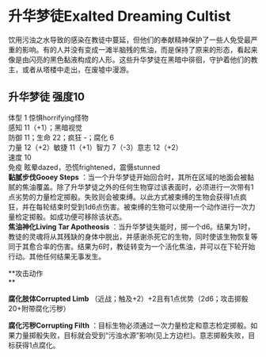 # 升华梦徒Exalted Dreaming Cultist 

饮用污浊之水导致的感染在教徒中蔓延，但他们的奉献精神保护了一些人免受最严重的影响。有的人并没有变成一滩半脑残的焦油，而是保持了原来的形态，看起来像是由闪亮的黑色黏液构成的人形。这些升华梦徒在黑暗中徘徊，守护着他们的教主，或者从塔楼中走出，在废墟中漫游。  

## 升华梦徒 强度10 

体型 1 惊惧horrifying怪物  
感知 11（+1）；黑暗视觉  
防御 11；生命 22；疯狂 -；腐化 6  
力量 12（+2）敏捷 11（+1）智力 7（-3）意志 12（+2）  
速度 10  
免疫 眩晕dazed，恐慌frightened，震慑stunned  
**黏腻步伐Gooey Steps**
：当一个升华梦徒开始回合时，其所在区域的地面会被黏腻的焦油覆盖。除了升华梦徒之外的任何生物穿过该表面时，必须进行一次带有1点劣势的力量检定掷骰。失败则会被束缚。以此方式被束缚的生物会获得1点疯狂，并在每轮结束时受到1d6点伤害。被束缚的生物可以使用一个动作进行一次力量检定掷骰。如成功便可移除该状态。  
**焦油神化Living Tar Apotheosis**
：当升华梦徒失能时，掷一个d6。结果为1时，教徒的灵魂将从其残缺的身体中脱出，并感谢杀死它的生物，同时使该生物恢复等同于其愈合率的伤害。结果为6时，教徒转变为一个活化焦油，并可以在下轮开始行动。其他任何结果无事发生。

**攻击动作  
**

**腐化肢体Corrupted Limb**
（近战；触及+2）+2且有1点优势（2d6；攻击掷骰20+附带腐化污秽）  

**腐化污秽Corrupting Filth**
：目标生物必须通过一次力量检定和意志检定掷骰。如果力量掷骰失败，目标就会受到“污浊水源”影响(见上方边栏)。意志掷骰失败，目标获得1点腐化。
